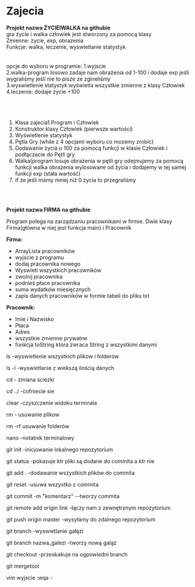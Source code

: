 # Zajecia
<b>
Projekt nazwa ŻYCIEIWALKA na githubie
</b>
	<br>
gra życie i walka
człowiek jest stworzony za pomocą klasy 
</br>
	Zmienne: życie, exp, obrazenia
	</br>
	Funkcje: walka, leczenie, wyswietlanie statystyk
</br>
</br>
</br>
opcje do wyboru w programie:
1.wyjscie
</br>
2.walka-program losowo zadaje nam obrażenia od 1-100 i dodaje exp jeśli wygraliśmy jeśli nie to pisze ze zgineliśmy
</br>
3.wyswietlenie statystyk:wyświetla wszystkie zmienne z klasy Człowiek
</br>
4.leczenie: dodaje życie +100


</br>
</br>
</br>
</br>

1. Klasa zajecia1.Program i Człowiek
2. Konstruktor klasy Człowiek (pierwsze wartości)
3. Wyświetlenie statystyk
4. Pętla Gry (while z 4 opcjami wyboru co mozemy zrobic)
5. Dodawanie życia o 100 za pomocą funkcji w klasie Człowiek i podłączacie do Pętli gry
6. Walka(program losuje obrażenia w pętli gry 
odejmujemy za pomocą funkcji walka obrazenia wylosowane od życia
i dodajemy w tej samej funkcji exp (stała wartość)
7. if że jeśli mamy mniej niż 0 życia to przegraliśmy
</br>
</br>
<p>
   <b>
   Projekt nazwa FIRMA na githubie
   </b>
</p>
<p>
Program polega na zarządzaniu pracownikami w firmie.
Dwie klasy Firma(główna w niej jest funkcja main) i Pracownik
</p>
<p>
   <b>
Firma:
   </b>
</p>
<ul>
<li>ArrayLista pracowników</li>
<li>wyjscie z programu</li>
<li>dodaj pracownika nowego</li>
<li>Wyswietl wszystkich pracowników</li>
<li>zwolnij pracownika</li>
<li>podnieś płace pracownika</li>
<li>suma wydatków miesięcznych</li>
<li>zapis danych pracowników w formie tabeli do pliku txt</li>
</ul>
<p>
   <b>
Pracownik:
   </b>
</p>
<ul>
<li>Imie i Nazwisko</li>
<li>Płaca</li>
<li>Adres</li>
<li>wszystkie zmienne prywatne</li>
<li>funkcja toString która zwraca String z wszystkimi danymi</li>
</ul>


<p>ls -wyswietlenie wszystkich plikow i folderów</p>
<p>ls -l -wyswietlanie z wiekszą ilością danych</p>
<p>cd - zmiana sciezki </p>
<p>cd ../ -cofniecie sie</p>
<p>clear -czyszczenie widoku terminala</p>
<p>rm - usuwanie plikow</p>
<p>rm -rf usuwanie folderów</p>
<p>nano -notatnik terminalowy</p>

<p>git init -inicjowanie lokalnego repozytorium</p>
<p>git status -pokazuje ktr pliki są dodane do commita a ktr nie</p>
<p>git add . -dodawanie wszystkich plików do commita</p>
<p>git reset -usuwa wszystko z commita</p>
<p>git commit -m "komentarz" --tworzy commita </p>
<p>git remote add origin link -łączy nam z zewnętrznym repozytorium</p>
<p>git push origin master -wysyłamy do zdalnego repozytorium</p>
<p>git branch -wyswietlanie gałęzi</p>
<p>git branch nazwa_galezi -tworzy nową galąź</p>
<p>git checkout -przeskakuje na ogpowiedni branch</p>
<p>git mergetool</p>

<p>vim wyjscie :wqa -</p>
